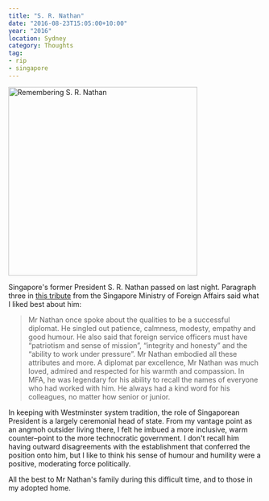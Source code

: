 ```yaml
---
title: "S. R. Nathan"
date: "2016-08-23T15:05:00+10:00"
year: "2016"
location: Sydney
category: Thoughts
tag:
- rip
- singapore
---
```

<img src="https://rubenerd.com/files/2016/srnathan.jpg" srcset="https://rubenerd.com/files/2016/srnathan.jpg 1x, https://rubenerd.com/files/2016/srnathan@2x.jpg 2x" alt="Remembering S. R. Nathan" style="width:375px" /></p>

Singapore's former President S. R. Nathan passed on last night. Paragraph three in [this tribute] from the Singapore Ministry of Foreign Affairs said what I liked best about him:

> Mr Nathan once spoke about the qualities to be a successful diplomat.  He singled out patience, calmness, modesty, empathy and good humour. He also said that foreign service officers must have “patriotism and sense of mission”, “integrity and honesty” and the “ability to work under pressure”.  Mr Nathan embodied all these attributes and more.  A diplomat par excellence, Mr Nathan was much loved, admired and respected for his warmth and compassion.  In MFA, he was legendary for his ability to recall the names of everyone who had worked with him.  He always had a kind word for his colleagues, no matter how senior or junior.

In keeping with Westminster system tradition, the role of Singaporean President is a largely ceremonial head of state. From my vantage point as an angmoh outsider living there, I felt he imbued a more inclusive, warm counter–point to the more technocratic government. I don't recall him having outward disagreements with the establishment that conferred the position onto him, but I like to think his sense of humour and humility were a positive, moderating force politically.

All the best to Mr Nathan's family during this difficult time, and to those in my adopted home.

[this tribute]: https://www.mfa.gov.sg/content/mfa/media_centre/press_room/if/2016/201608/tribute_SRNathan.html

